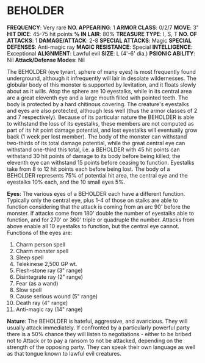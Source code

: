# BEHOLDER

**FREQUENCY**: Very rare
**NO. APPEARING**: 1
**ARMOR CLASS**: 0/2/7
**MOVE**: 3"
**HIT DICE**: 45-75 hit points
**% IN LAIR**: 80%
**TREASURE TYPE**: I, S, T
**NO. OF ATTACKS**: 1
**DAMAGE/ATTACK**: 2-8
**SPECIAL ATTACKS**: Magic
**SPECIAL DEFENSES**: Anti-magic ray
**MAGIC RESISTANCE**: Special
**INTELLIGENCE**: Exceptional
**ALIGNMENT**: Lawful evil
**SIZE**: L (4'-6' dia.)
**PSIONIC ABILITY**: Nil
**Attack/Defense Modes**: Nil

The BEHOLDER (eye tyrant, sphere of many eyes) is most frequently found underground, although it infrequently will lair in desolate wildernesses. The globular body of this monster is supported by levitation, and it floats slowly about as it wills. Atop the sphere are 10 eyestalks, while in its central area are a great eleventh eye and a large mouth filled with pointed teeth. The body is protected by a hard chitinous covering. The creature's eyestalks and eyes are also protected, although less well (thus the armor classes of 2 and 7 respectively). Because of its particular nature the BEHOLDER is able to withstand the loss of its eyestalks, these members are not computed as part of its hit point damage potential, and lost eyestalks will eventually grow back (1 week per lost member). The body of the monster can withstand two-thirds of its total damage potential, while the great central eye can withstand one-third this total, i.e. a BEHOLDER with 45 hit points can withstand 30 hit points of damage to its body before being killed; the eleventh eye can withstand 15 points before ceasing to function. Eyestalks take from 8 to 12 hit points each before being lost. The body of a BEHOLDER represents 75% of potential hit area, the central eye and the eyestalks 10% each, and the 10 small eyes 5%.

**Eyes**: The various eyes of a BEHOLDER each have a different function. Typically only the central eye, plus 1-4 of those on stalks are able to function considering that the attack is coming from an arc 90' before the monster. If attacks come from 180' double the number of eyestalks able to function, and for 270' or 360' triple or quadruple the number. Attacks from above enable all 10 eyestalks to function, but the central eye cannot. Functions of the eyes are:

1. Charm person spell
2. Charm monster spell
3. Sleep spell
4. Telekinese 2,500 GP wt.
5. Flesh-stone ray (3" range)
6. Disintegrate ray (2" range)
7. Fear (as a wand)
8. Slow spell
9. Cause serious wound (5" range)
10. Death ray (4" range)
11. Anti-magic ray (14" range)

**Nature**: The BEHOLDER is hateful, aggressive, and avaricious. They will usually attack immediately. If confronted by a particularly powerful party there is a 50% chance they will listen to negotiations - either to be bribed not to Attack or to pay a ransom to not be attacked, depending on the strength of the opposing party. They can speak their own language as well as that tongue known to lawful evil creatures.
